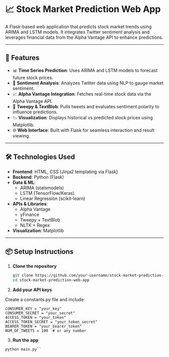 # 📈 Stock Market Prediction Web App

A Flask-based web application that predicts stock market trends using ARIMA and LSTM models. It integrates Twitter sentiment analysis and leverages financial data from the Alpha Vantage API to enhance predictions.

---

## 🚀 Features

- 📊 **Time Series Prediction**: Uses ARIMA and LSTM models to forecast future stock prices.
- 🧠 **Sentiment Analysis**: Analyzes Twitter data using NLP to gauge market sentiment.
- 📈 **Alpha Vantage Integration**: Fetches real-time stock data via the Alpha Vantage API.
- 💬 **Tweepy & TextBlob**: Pulls tweets and evaluates sentiment polarity to influence predictions.
- 📉 **Visualization**: Displays historical vs predicted stock prices using Matplotlib.
- 🌐 **Web Interface**: Built with Flask for seamless interaction and result viewing.

---

## 🛠️ Technologies Used

- **Frontend**: HTML, CSS (Jinja2 templating via Flask)
- **Backend**: Python (Flask)
- **Data & ML**:
  - ARIMA (statsmodels)
  - LSTM (TensorFlow/Keras)
  - Linear Regression (scikit-learn)
- **APIs & Libraries**:
  - Alpha Vantage
  - yFinance
  - Tweepy + TextBlob
  - NLTK + Regex
- **Visualization**: Matplotlib

---

## 📦 Setup Instructions

1. **Clone the repository**
   ```bash
   git clone https://github.com/your-username/stock-market-prediction-web-app.git
   cd stock-market-prediction-web-app
2. **Add your API keys**

Create a constants.py file and include:
```
CONSUMER_KEY = "your_key"
CONSUMER_SECRET = "your_secret"
ACCESS_TOKEN = "your_token"
ACCESS_TOKEN_SECRET = "your_token_secret"
BEARER_TOKEN = "your_bearer_token"
NUM_OF_TWEETS = 100  # or any number
```
3. **Run the app**
```
python main.py``
```
